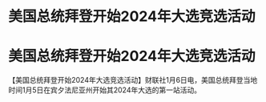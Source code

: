 # 美国总统拜登开始2024年大选竞选活动

# 美国总统拜登开始2024年大选竞选活动

【美国总统拜登开始2024年大选竞选活动】财联社1月6日电，美国总统拜登当地时间1月5日在宾夕法尼亚州开始其2024年大选的第一站活动。


